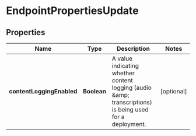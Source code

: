 # EndpointPropertiesUpdate

## Properties
Name | Type | Description | Notes
------------ | ------------- | ------------- | -------------
**contentLoggingEnabled** | **Boolean** | A value indicating whether content logging (audio &amp;amp; transcriptions)  is being used for a deployment. |  [optional]
